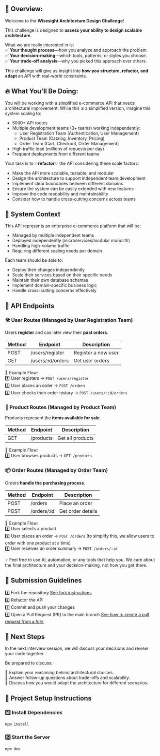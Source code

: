 ## 📌 Overview:

Welcome to the **Wisesight Architecture Design Challenge**!

This challenge is designed to **assess your ability to design scalable architecture**.

What we are really interested in is:  
✅ **Your thought process**—how you analyze and approach the problem.  
✅ **Your decision-making**—which tools, patterns, or styles you choose.  
✅ **Your trade-off analysis**—why you picked this approach over others.

This challenge will give us insight into **how you structure, refactor, and adapt** an API with real-world constraints.

## 🔥 What You'll Be Doing:

You will be working with a simplified e-commerce API that needs architectural improvement. While this is a simplified version, imagine this system scaling to:

- 5000+ API routes
- Multiple development teams (3+ teams) working independently:
  - User Registration Team (Authentication, User Management)
  - Product Team (Catalog, Inventory, Pricing)
  - Order Team (Cart, Checkout, Order Management)
- High traffic load (millions of requests per day)
- Frequent deployments from different teams

Your task is to ✨**refactor**✨ the API considering these scale factors:

- Make the API more scalable, testable, and modular
- Design the architecture to support independent team development
- Implement clear boundaries between different domains
- Ensure the system can be easily extended with new features
- Improve the code readability and maintainability
- Consider how to handle cross-cutting concerns across teams

## 📌 System Context

This API represents an enterprise e-commerce platform that will be:

- Managed by multiple independent teams
- Deployed independently (microservices/modular monolith)
- Handling high-volume traffic
- Requiring different scaling needs per domain

Each team should be able to:

- Deploy their changes independently
- Scale their services based on their specific needs
- Maintain their own database schemas
- Implement domain-specific business logic
- Handle cross-cutting concerns effectively

## 📌 API Endpoints

### 🛠 User Routes (Managed by User Registration Team)

Users **register** and can later view their **past orders**.

| Method | Endpoint          | Description         |
| ------ | ----------------- | ------------------- |
| POST   | /users/register   | Register a new user |
| GET    | /users/:id/orders | Get user orders     |

📌 Example Flow:  
1️⃣ User registers → `POST /users/register`  
2️⃣ User places an order → `POST /orders`  
3️⃣ User checks their order history → `POST /users/:id/orders`

### 🛒 Product Routes (Managed by Product Team)

Products represent the **items available for sale**.

| Method | Endpoint  | Description      |
| ------ | --------- | ---------------- |
| GET    | /products | Get all products |

📌 Example Flow:  
1️⃣ User browses products → `GET /products`

### 📦 Order Routes (Managed by Order Team)

Orders **handle the purchasing process**.

| Method | Endpoint    | Description       |
| ------ | ----------- | ----------------- |
| POST   | /orders     | Place an order    |
| POST   | /orders/:id | Get order details |

📌 Example Flow:  
1️⃣ User selects a product  
2️⃣ User places an order → `POST /orders` (to simplify this, we allow users to order with one product at a time)  
3️⃣ User receives an order summary → `POST /orders/:id`

💡 Feel free to use AI, automation, or any tools that help you.
We care about the final architecture and your decision-making, not how you get there.

## 🚀 Submission Guidelines

1️⃣ Fork the repository [See fork instructions](https://docs.github.com/en/pull-requests/collaborating-with-pull-requests/working-with-forks/fork-a-repo)  
2️⃣ Refactor the API  
3️⃣ Commit and push your changes  
4️⃣ Open a Pull Request (PR) to the main branch [See how to create a pull request from a fork](https://docs.github.com/en/pull-requests/collaborating-with-pull-requests/proposing-changes-to-your-work-with-pull-requests/creating-a-pull-request)  

## 📌 Next Steps

In the next interview session, we will discuss your decisions and review your code together.

Be prepared to discuss:

🔹 Explain your reasoning behind architectural choices.  
🔹 Answer follow-up questions about trade-offs and scalability.  
🔹 Discuss how you would adapt the architecture for different scenarios.  

## 🚀 Project Setup Instructions

### 1️⃣ Install Dependencies

```sh
npm install
```

### 2️⃣ Start the Server

```sh
npm dev
```
